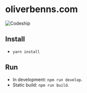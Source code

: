 # oliverbenns.com

![Codeship](https://codeship.com/projects/6f19e9e0-16a4-0134-caf4-1e201d51eca6/status?branch=master)

## Install
- `yarn install`

## Run
- In development: `npm run develop`.
- Static build: `npm run build`.
